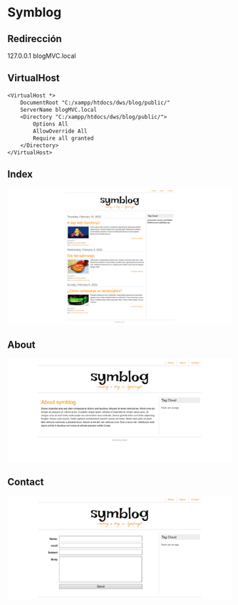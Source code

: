# Symblog

## Redirección 
127.0.0.1 blogMVC.local

## VirtualHost
    <VirtualHost *>
        DocumentRoot "C:/xampp/htdocs/dws/blog/public/"
        ServerName blogMVC.local 
        <Directory "C:/xampp/htdocs/dws/blog/public/">
            Options All 
            AllowOverride All
            Require all granted
        </Directory>
    </VirtualHost>

## Index
![Image index page](img-git/index.png)

## About
![Image about page](img-git/about.png)

## Contact
![Image contact page](img-git/contact.png)